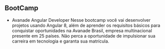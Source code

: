 ## BootCamp

- Avanade Angular Developer
Nesse bootcamp você vai desenvolver projetos usando Angular 8, além de aprender os requisitos básicos para conquistar oportunidades na Avanade Brasil, empresa multinacional presente em 25 países. Não perca a oportunidade de impulsionar sua carreira em tecnologia e garanta sua matrícula.